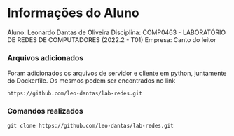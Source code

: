 # Informações do Aluno
Aluno: Leonardo Dantas de Oliveira
Disciplina: COMP0463 - LABORATÓRIO DE REDES DE COMPUTADORES (2022.2 - T01)
Empresa: Canto do leitor

### Arquivos adicionados

Foram adicionados os arquivos de servidor e cliente em python, juntamente do Dockerfile. Os mesmos podem ser encontrados no link

```
https://github.com/leo-dantas/lab-redes.git
```

### Comandos realizados
```
git clone https://github.com/leo-dantas/lab-redes.git
```
